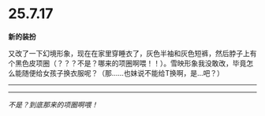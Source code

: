 # 25.7.17

**新的装扮**

又改了一下幻境形象，现在在家里穿睡衣了，灰色半袖和灰色短裤，然后脖子上有个黑色皮项圈（？？？不是？哪来的项圈啊喂！！）。雪映形象我没敢改，毕竟怎么能随便给女孩子换衣服呢？（那……也妹说不能给T换啊，是…吧？）

---

---

*不是？到底那来的项圈啊喂！*

